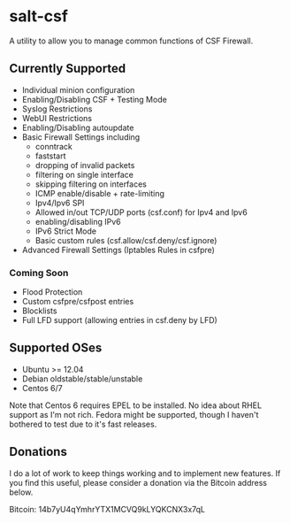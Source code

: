 # salt-csf

A utility to allow you to manage common functions of CSF Firewall.

## Currently Supported
 * Individual minion configuration
 * Enabling/Disabling CSF + Testing Mode
 * Syslog Restrictions
 * WebUI Restrictions
 * Enabling/Disabling autoupdate
 * Basic Firewall Settings including
   * conntrack 
   * faststart
   * dropping of invalid packets
   * filtering on single interface
   * skipping filtering on interfaces
   * ICMP enable/disable + rate-limiting
   * Ipv4/Ipv6 SPI
   * Allowed in/out TCP/UDP ports (csf.conf) for Ipv4 and Ipv6
   * enabling/disabling IPv6
   * IPv6 Strict Mode
   * Basic custom rules (csf.allow/csf.deny/csf.ignore)
 * Advanced Firewall Settings (Iptables Rules in csfpre)

### Coming Soon
 * Flood Protection
 * Custom csfpre/csfpost entries
 * Blocklists
 * Full LFD support (allowing entries in csf.deny by LFD)

## Supported OSes
 * Ubuntu >= 12.04
 * Debian oldstable/stable/unstable
 * Centos 6/7

Note that Centos 6 requires EPEL to be installed.
No idea about RHEL support as I'm not rich.
Fedora might be supported, though I haven't bothered to test due to it's fast releases.

## Donations
I do a lot of work to keep things working and to implement new features. If you find this useful, please consider a donation via the Bitcoin address below.

Bitcoin: 14b7yU4qYmhrYTX1MCVQ9kLYQKCNX3x7qL

